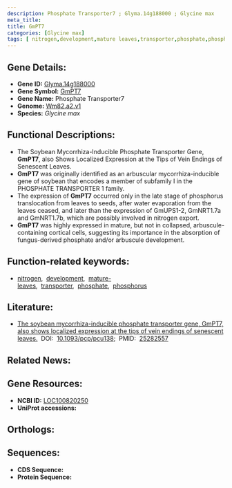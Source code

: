 ```yaml
---
description: Phosphate Transporter7 ; Glyma.14g188000 ; Glycine max
meta_title:
title: GmPT7
categories: [Glycine max]
tags: [ nitrogen,development,mature leaves,transporter,phosphate,phosphorus ]
---
```


## Gene Details:
- **Gene ID:** [Glyma.14g188000]()
- **Gene Symbol:** <u>GmPT7</u>
- **Gene Name:** Phosphate Transporter7
- **Genome:** [Wm82.a2.v1]()
- **Species:** *Glycine max*

## Functional Descriptions:
   - The Soybean Mycorrhiza-Inducible Phosphate Transporter Gene, **GmPT7**, also Shows Localized Expression at the Tips of Vein Endings of Senescent Leaves.
   - **GmPT7** was originally identified as an arbuscular mycorrhiza-inducible gene of soybean that encodes a member of subfamily I in the PHOSPHATE TRANSPORTER 1 family.
   - The expression of **GmPT7** occurred only in the late stage of phosphorus translocation from leaves to seeds, after water evaporation from the leaves ceased, and later than the expression of GmUPS1-2, GmNRT1.7a and GmNRT1.7b, which are possibly involved in nitrogen export.
   - **GmPT7** was highly expressed in mature, but not in collapsed, arbuscule-containing cortical cells, suggesting its importance in the absorption of fungus-derived phosphate and/or arbuscule development.

## Function-related keywords:
   - [nitrogen](/tags/nitrogen/),&nbsp;&nbsp;[development](/tags/development/),&nbsp;&nbsp;[mature-leaves](/tags/mature-leaves/),&nbsp;&nbsp;[transporter](/tags/transporter/),&nbsp;&nbsp;[phosphate](/tags/phosphate/),&nbsp;&nbsp;[phosphorus](/tags/phosphorus/)

## Literature:
   - [The soybean mycorrhiza-inducible phosphate transporter gene, GmPT7, also shows localized expression at the tips of vein endings of senescent leaves.](https://doi.org/10.1093/pcp/pcu138)&nbsp;&nbsp;DOI:&nbsp;&nbsp;[10.1093/pcp/pcu138](https://doi.org/10.1093/pcp/pcu138);&nbsp;&nbsp;PMID:&nbsp;&nbsp;[25282557](https://pubmed.ncbi.nlm.nih.gov/25282557/)

## Related News:

## Gene Resources:
- **NCBI ID:**  [LOC100820250](https://www.ncbi.nlm.nih.gov/gene/?term=LOC100820250)
- **UniProt accessions:**  [](https://www.uniprot.org/uniprotkb//entry)

## Orthologs:

## Sequences:
- **CDS Sequence:**
- **Protein Sequence:**
